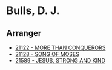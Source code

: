 # Bulls, D. J.

## Arranger

- [21122 - MORE THAN CONQUERORS](/hymns/21122.md)
- [21128 - SONG OF MOSES](/hymns/21128.md)
- [21589 - JESUS, STRONG AND KIND](/hymns/21589.md)

